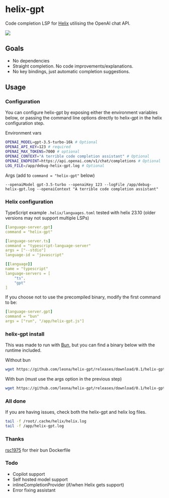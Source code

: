 # helix-gpt

Code completion LSP for [Helix](https://github.com/helix-editor/helix) utilising the OpenAI chat API.

![](https://github.com/leona/helix-gpt/raw/master/assets/example.gif)

## Goals
- No dependencies
- Straight completion. No code improvements/explanations.
- No key bindings, just automatic completion suggestions.

## Usage

### Configuration
You can configure helix-gpt by exposing either the environment variables below, or passing the command line options directly to helix-gpt in the helix configuration step.

Environment vars
```bash
OPENAI_MODEL=gpt-3.5-turbo-16k # Optional
OPENAI_API_KEY=123 # required
OPENAI_MAX_TOKENS=7000 # optional
OPENAI_CONTEXT="A terrible code completion assistant" # Optional
OPENAI_ENDPOINT=https://api.openai.com/v1/chat/completions # Optional
LOG_FILE=/app/debug-helix-gpt.log # Optional
```

Args (add to `command = "helix-gpt"` below)

```--openaiModel gpt-3.5-turbo --openaiKey 123 --logFile /app/debug-helix-gpt.log --openaiContext "A terrible code completion assistant"```

### Helix configuration

TypeScript example `.helix/languages.toml` tested with helix 23.10 (older versions may not support multiple LSPs)

```yaml
[language-server.gpt]
command = "helix-gpt"

[language-server.ts]
command = "typescript-language-server"
args = ["--stdio"]
language-id = "javascript"

[[language]]
name = "typescript"
language-servers = [
    "ts",
    "gpt"
]
```

If you choose not to use the precompiled binary, modify the first command to be:
```yaml
[language-server.gpt]
command = "bun"
args = ["run", "/app/helix-gpt.js"]
```

### helix-gpt install

This was made to run with [Bun](https://bun.sh/), but you can find a binary below with the runtime included.

Without bun
```bash
wget https://github.com/leona/helix-gpt/releases/download/0.1/helix-gpt-0.1-x86_64-linux.tar.gz -O /tmp/helix-gpt.tar.gz && tar -zxvf helix-gpt.tar.gz && mv helix-gpt-0.1-x86_64-linux /usr/bin/helix-gpt && chmod +x /usr/bin/helix-gpt
```

With bun (must use the args option in the previous step)
```bash
wget https://github.com/leona/helix-gpt/releases/download/0.1/helix-gpt-0.1.js -O helix-gpt.js
```


### All done
If you are having issues, check both the helix-gpt and helix log files.

```bash
tail -f /root/.cache/helix/helix.log
tail -f /app/helix-gpt.log
```

### Thanks
[rsc1975](https://github.com/rsc1975/bun-docker) for their bun Dockerfile

### Todo
- Copilot support
- Self hosted model support
- inlineCompletionProvider (if/when Helix gets support)
- Error fixing assistant
